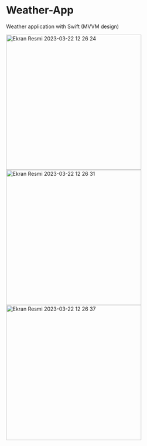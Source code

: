 # Weather-App

Weather application with Swift (MVVM design)

<img width="369" alt="Ekran Resmi 2023-03-22 12 26 24" src="https://user-images.githubusercontent.com/104505014/226858963-3a752dda-4433-4d3d-8c1a-dab56615822b.png">
<img width="369" alt="Ekran Resmi 2023-03-22 12 26 31" src="https://user-images.githubusercontent.com/104505014/226858975-d3f46d57-7d3d-4e78-b2be-fb1208ea5cd5.png">
<img width="369" alt="Ekran Resmi 2023-03-22 12 26 37" src="https://user-images.githubusercontent.com/104505014/226858985-22c0ace6-32eb-4248-83ad-fc5d405dbeea.png">
